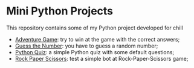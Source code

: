 # Mini Python Projects
This repository contains some of my Python project developed for chill

- [Adventure Game](/Adventure%20Game/): try to win at the game with the correct answers;
- [Guess the Number](/Guess%20the%20Number/): you have to guess a random number;
- [Python Quiz](/Python%20Quiz/): a simple Python quiz with some default questions;
- [Rock Paper Scissors](/Rock&20Paper%20Scissors/): test a simple bot at Rock-Paper-Scissors game;
